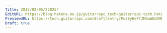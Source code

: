 ```yaml
---
Title: 2013/02/05/220254
EditURL: https://blog.hatena.ne.jp/guitarrapc_tech/guitarrapc-tech.hatenablog.com/atom/entry/6802418398340412278
PreviewURL: https://tech.guitarrapc.com/draft/entry/Pu3EyHeFfJM0wWNbDMDfh0BrEUM
Draft: true
---
```


